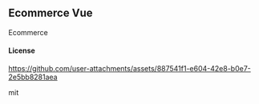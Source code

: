 ## Ecommerce Vue

Ecommerce

#### License

https://github.com/user-attachments/assets/887541f1-e604-42e8-b0e7-2e5bb8281aea



mit
